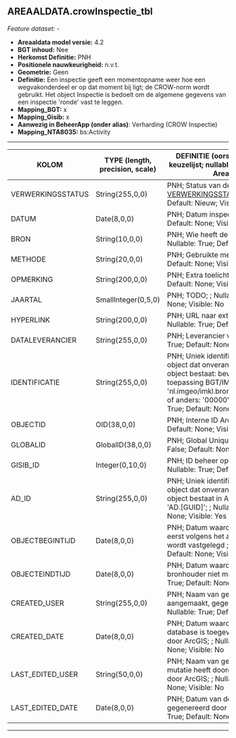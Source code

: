 ## AREAALDATA.crowInspectie_tbl

*Feature dataset: -*

* __Areaaldata model versie:__ 4.2
* __BGT inhoud:__ Nee
* __Herkomst Definitie:__ PNH
* __Positionele nauwkeurigheid:__ n.v.t.
* __Geometrie:__ Geen
* __Definitie:__ Een inspectie geeft een momentopname weer hoe een wegvakonderdeel er op dat moment bij ligt; de
CROW-norm wordt gebruikt. Het object Inspectie is bedoelt om de algemene gegevens van een inspectie 'ronde' vast te leggen.
* __Mapping_BGT:__ x
* __Mapping_Gisib:__ x
* __Aanwezig in BeheerApp (onder alias)__: Verharding (CROW Inspectie)
* __Mapping_NTA8035:__ bs:Activity

***

|__KOLOM__                             |__TYPE (length, precision, scale)__          	          |__DEFINITIE__ (oorsprong; beschrijving; keuzelijst; nullable; default; zichtbaar in Areaalviewer)|
|------                              |----                   |-----    |
|VERWERKINGSSTATUS                   |String(255,0,0)        |PNH; Status van de gegevens; keuzelijst [VERWERKINGSSTATUS](http://provincienh.github.io/Leveren_Geoinformatie/keuzelijsten/VERWERKINGSSTATUS.html); Nullable: False; Default: Nieuw; Visible: Yes|
|DATUM                               |Date(8,0,0)            |PNH; Datum inspectie; ; Nullable: True; Default: None; Visible: No|
|BRON                                |String(10,0,0)         |PNH; Wie heeft de inspectie uitgevoerd; ; Nullable: True; Default: None; Visible: No|
|METHODE                             |String(20,0,0)         |PNH; Gebruikte methode; ; Nullable: True; Default: None; Visible: No|
|OPMERKING                           |String(200,0,0)        |PNH; Extra toelichting; ; Nullable: True; Default: None; Visible: No|
|JAARTAL                             |SmallInteger(0,5,0)    |PNH; TODO; ; Nullable: True; Default: None; Visible: No|
|HYPERLINK                           |String(200,0,0)        |PNH; URL naar extern document; ; Nullable: True; Default: None; Visible: No|
|DATALEVERANCIER                     |String(255,0,0)        |PNH; Leverancier van de data; ; Nullable: True; Default: None; Visible: No|
|IDENTIFICATIE                       |String(255,0,0)        |PNH; Uniek identificatienummer voor het object dat onveranderlijk is zolang het object bestaat: bevat indien van toepassing BGT/IMKL ID in format 'nl.imgeo/imkl.bronhouderscode.LokaalID' of anders: '00000'.LokaalID; ; Nullable: True; Default: None; Visible: No|
|OBJECTID                            |OID(38,0,0)            |PNH; Interne ID ArcGIS; ; Nullable: False; Default: None; Visible: Yes|
|GLOBALID                            |GlobalID(38,0,0)       |PNH; Global Unique Identifier; ; Nullable: False; Default: None; Visible: No|
|GISIB_ID                            |Integer(0,10,0)        |PNH; ID beheer openbare ruimte (GISIB); ; Nullable: True; Default: None; Visible: No|
|AD_ID                               |String(255,0,0)        |PNH; Uniek identificatienummer voor het object dat onveranderlijk is zolang het object bestaat in Areaaldata: in format 'AD.[GUID]'; ; Nullable: False; Default: None; Visible: Yes|
|OBJECTBEGINTIJD                     |Date(8,0,0)            |PNH; Datum waarop het object voor het eerst volgens het areaaldata datamodel wordt vastgelegd ; ; Nullable: True; Default: None; Visible: Yes|
|OBJECTEINDTIJD                      |Date(8,0,0)            |PNH; Datum waarop het object bij de bronhouder niet meer geldig is; ; Nullable: True; Default: None; Visible: Yes|
|CREATED_USER                        |String(255,0,0)        |PNH; Naam van gebruiker die de rij heeft aangemaakt, gegenereerd door ArcGIS; ; Nullable: True; Default: None; Visible: No|
|CREATED_DATE                        |Date(8,0,0)            |PNH; Datum waarop de rij aan de database is toegevoegd, gegenereerd door ArcGIS; ; Nullable: True; Default: None; Visible: No|
|LAST_EDITED_USER                    |String(50,0,0)         |PNH; Naam van gebruiker die de laatste mutatie heeft doorgevoerd, gegenereerd door ArcGIS; ; Nullable: True; Default: None; Visible: No|
|LAST_EDITED_DATE                    |Date(8,0,0)            |PNH; Datum van de laatste mutatie, gegenereerd door ArcGIS; ; Nullable: True; Default: None; Visible: No|


***

